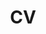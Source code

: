 ---
layout: archive
title: "CV"
permalink: http://bagheria.github.io/files/Ayoub_Bagheri_CV.pdf
author_profile: true
redirect_from:
  - /resume
---